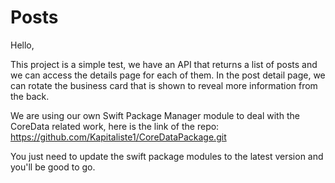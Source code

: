 # Posts

Hello, 

This project is a simple test, we have an API that returns a list of posts and we can access the details page for each of them. 
In the post detail page, we can rotate the business card that is shown to reveal more information from the back. 

We are using our own Swift Package Manager module to deal with the CoreData related work, here is the link of the repo: https://github.com/Kapitaliste1/CoreDataPackage.git

You just need to update the swift package modules to the latest version and you'll be good to go.
